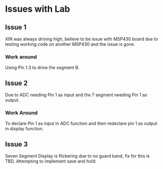# Issues with Lab
## Issue 1
XIN was always driving high, believe to be issue with MSP430 board due to testing working code on another MSP430 and the issue is gone.
### Work around
Using Pin 1.3 to drive the segment B. 
## Issue 2
Due to ADC needing Pin 1 as input and the 7 segment needing Pin 1 as output.
### Work Around
To declare Pin 1 as input in ADC function and then redeclare pin 1 as output in display function.
## Issue 3
Seven Segment Display is flickering due to no guard band, fix for this is TBD. Attempting to implement save and hold.
